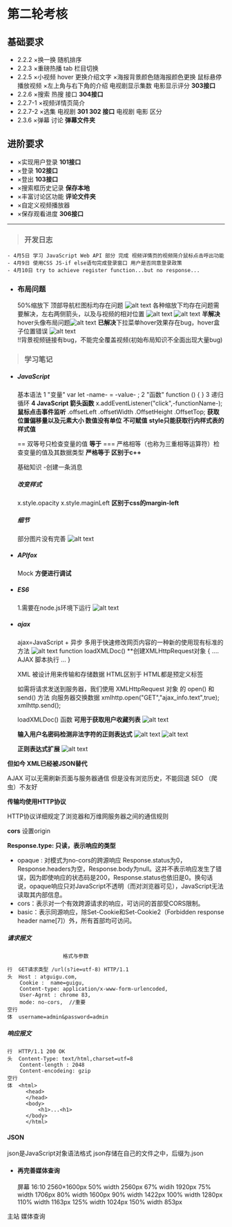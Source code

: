 # 第二轮考核 
## 基础要求

- 2.2.2 ×换一换 随机排序
- 2.2.3 ×重磅热播 tab 栏目切换
- 2.2.5 ×小视频 hover 更换介绍文字 
        ×海报背景颜色随海报颜色更换 鼠标悬停播放视频
        ×左上角与右下角的介绍 电视剧显示集数 电影显示评分 **303接口**
- 2.2.6 ×搜索 热搜 接口 **304接口**
- 2.2.7-1  ×视频详情页简介
- 2.2.7-2  ×选集 电视剧 **301 302 接口** 电视剧 电影 区分
- 2.3.6 ×弹幕 讨论  **弹幕文件夹**

## 进阶要求
- ×实现用户登录 **101接口**
- ×登录 **102接口**
- ×登出 **103接口**
- ×搜索框历史记录 **保存本地**
- ×丰富讨论区功能 **评论文件夹**
- ×自定义视频播放器
- ×保存观看进度 **306接口**

---


> ### 开发日志
```
- 4月5日 学习 JavaScript Web API 部分 完成 视频详情页的视频简介鼠标点击呼出功能
- 4月9日 使用CSS JS-if else语句完成登录窗口 用户是否同意登录政策
- 4月10日 try to achieve register function...but no response...
``` 

- ### 布局问题
  50%缩放下 顶部导航栏图标均存在问题
  ![alt text](image-3.png)
  各种缩放下均存在问题需要解决，左右两侧箭头，以及与视频的相对位置 ![alt text](image-2.png)
  ![alt text](image-7.png)
  **半解决** hover头像布局问题![alt text](image-4.png) 
  **已解决**下拉菜单hover效果存在bug，hover盒子位置错误
  ![alt text](image-6.png)  
  !!背景视频链接有bug，不能完全覆盖视频(初始布局知识不全面出现大量bug)

> ### 学习笔记

- ##### JavaScript
  基本语法 
  1 "变量" var let -name- = -value- ;
  2 "函数" function () { } 
  3 递归 循环 
  **4 JavaScript 箭头函数**
  x.addEventListener("click",-functionName-); **鼠标点击事件监听**
  .offsetLeft .offsetWidth .OffsetHeight .OffsetTop; **获取位置偏移量以及元素大小 数值没有单位 不可赋值**
  **style只能获取行内样式表的样式值**
  <br>

  ==  双等号只检查变量的值 **等于**
  === 严格相等（也称为三重相等运算符）检查变量的值及其数据类型 **严格等于 区别于c++**

  基础知识
   -创建一条消息 
  ##### 改变样式
  x.style.opacity
  x.style.maginLeft **区别于css的margin-left**

  ##### 细节
  部分图片没有完善
  ![alt text](image-5.png)

- ##### APIfox
  Mock **方便进行调试**

- ##### ES6
  1.需要在node.js环境下运行
![alt text](<屏幕截图 2024-04-07 230219.png>)

- ##### ajax 
    ajax=JavaScript + 异步
    多用于快速修改网页内容的一种新的使用现有标准的方法
    ![alt text](image.png)
    function loadXMLDoc()   **创建XMLHttpRequest对象
{
    .... AJAX 脚本执行 ...
}

  XML 被设计用来传输和存储数据
  HTML区别于 HTML都是预定义标签
  
    如需将请求发送到服务器，我们使用 XMLHttpRequest 对象 的 open() 和 send() 方法
    向服务器交换数据
    xmlhttp.open("GET","ajax_info.text",true);
    xmlhttp.send();

    loadXMLDoc() 函数 **可用于获取用户收藏列表**
    ![alt text](image-1.png)

    **输入用户名密码检测非法字符的正则表达式**
    ![alt text](image-8.png)
    ![alt text](image-9.png)

    **正则表达式扩展**
    ![alt text](image-10.png)

**但如今 XML已经被JSON替代**

  AJAX 可以无需刷新页面与服务器通信
  但是没有浏览历史，不能回退
  SEO （爬虫）不友好
 
  **传输均使用HTTP协议**

  HTTP协议详细规定了浏览器和万维网服务器之间的通信规则

  **cors**
  设置origin
  
  **Response.type: 只读，表示响应的类型**
  - opaque : 对模式为no-cors的跨源响应 Response.status为0，Response.headers为空，Response.body为null。这并不表示响应发生了错误，因为即使响应的状态码是200，Response.status也依旧是0。换句话说，opaque响应只对JavaScript不透明（而对浏览器可见），JavaScript无法读取其内部信息。
  - cors：表示对一个有效跨源请求的响应，可访问的首部受CORS限制。
  - basic：表示同源响应，除Set-Cookie和Set-Cookie2（Forbidden response header name[7]）外，所有首部均可访问。

  ##### 请求报文 
                      格式与参数
  ```  
  行  GET请求类型 /url(s?ie=utf-8) HTTP/1.1 
  头  Host : atguigu.com,
      Cookie :  name=guigu,
      Content-type: application/x-www-form-urlencoded,
      User-Agrnt : chrome 83,
      mode: no-cors,  //重要 
  空行
  体  username=admin&password=admin
  ``` 

##### 响应报文

```
行  HTTP/1.1 200 OK
头  Content-Type: text/html,charset=utf=8
    Content-length : 2048
    Content-encodeing: gzip
空行
体  <html>
      <head>
      </head>
      <body>
          <h1>...<h1>
      </body>
      </html>
```
  #### JSON
  json是JavaScript对象语法格式
  json存储在自己的文件之中，后缀为.json

- #### 再完善媒体查询
  屏幕 16:10 2560×1600px
  50% width 2560px
  67% widih 1920px
  75% width 1706px
  80% width 1600px
  90% width 1422px
  100% width 1280px
  110% width 1163px
  125% width 1024px
  150% width 853px

主站 媒体查询
   
